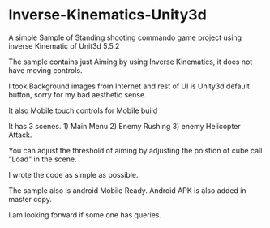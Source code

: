 # Inverse-Kinematics-Unity3d
A simple Sample of Standing shooting commando game project using inverse Kinematic of Unit3d 5.5.2

The sample contains just Aiming by using Inverse Kinematics, it does not have moving controls.

I took Background images from Internet and rest of UI is Unity3d default button, sorry for my bad aesthetic sense.

It also Mobile touch controls for Mobile build

It has 3 scenes. 1) Main Menu 2) Enemy Rushing 3) enemy Helicopter Attack.

You can adjust the threshold of aiming by adjusting the poistion of cube call "Load" in the scene.

I wrote the code as simple as possible.

The sample also is android Mobile Ready. Android APK is also added in master copy.

I am looking forward if some one has queries.
